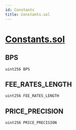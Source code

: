 ```yaml
---
id: Constants
title: Constants.sol
---
```

# [Constants.sol](https://github.com/chromatic-protocol/contracts/tree/main/contracts/core/libraries/Constants.sol)

## BPS

```solidity
uint256 BPS
```

## FEE_RATES_LENGTH

```solidity
uint256 FEE_RATES_LENGTH
```

## PRICE_PRECISION

```solidity
uint256 PRICE_PRECISION
```

